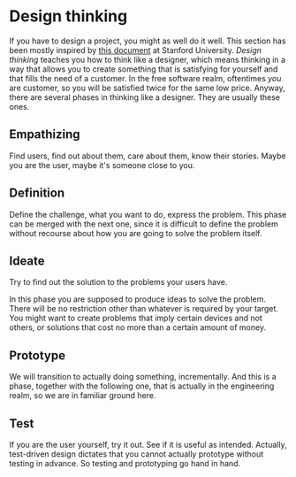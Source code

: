 <a id="org4a46733"></a>

# Design thinking

If you have to design a project, you might as well do it well. 
This section has been mostly inspired by
[this document](https://dschool.stanford.edu/sandbox/groups/designresources/wiki/36873/attachments/74b3d/ModeGuideBOOTCAMP2010L.pdf?sessionID=e62aa8294d323f1b1540d3ee21e961cf7d1bce38) at Stanford University. *Design thinking* teaches you
how to think like a designer, which means thinking in a way that
allows you to create something that is satisfying for yourself and
that fills the need of a customer. In the free software realm,
oftentimes *you* are customer, so you will be satisfied twice for the
same low price. Anyway, there are several phases in thinking like a
designer. They are usually these ones. 


<a id="orge3e42e2"></a>

## Empathizing

Find users, find out about them, care about them, know their stories. Maybe you are the user, maybe it's someone close to you.


<a id="orga4140e4"></a>

## Definition

Define the challenge, what you want to do, express the problem. This
phase can be merged with the next one, since it is difficult to define
the problem without recourse about how you are going to solve the
problem itself. 


<a id="orgbbf2760"></a>

## Ideate

Try to find out the solution to the problems your users have. 

In this phase you are supposed to produce ideas to solve the
problem. There will be no restriction other than whatever is required
by your target. You might want to create problems that imply certain
devices and not others, or solutions that cost no more than a certain
amount of money. 


<a id="orgc372a04"></a>

## Prototype

We will transition to actually doing something, incrementally. And
this is a phase, together with the following one, that is actually in
the engineering realm, so we are in familiar ground here. 


<a id="orgb96f7e4"></a>

## Test

If you are the user yourself, try it out. See if it is useful as
intended. Actually, test-driven design dictates that you cannot
actually prototype without testing in advance. So testing and
prototyping go hand in hand. 
